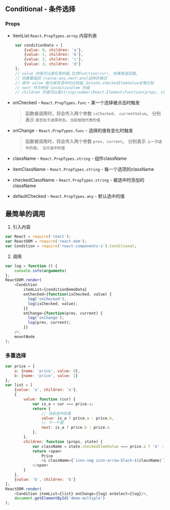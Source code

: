 ## Conditional - 条件选择
### Props
+ itemList `React.PropTypes.array` 内容列表
  ```JavaScript
   var conditionData = [
       {value: 0, children: 'a'},
       {value: 1, children: 'b'},
       {value: 2, children: 'c'},
       {value: 3, children: 'd'}
   ];
   // value 的值可以是任意的值,包含Function(cur), 如果是返回值,
   // 则需要返回 {value:any,next:any}这样的格式
   // 其中 value 做为是否选中的比较值,与state.checkedItemValue全等比较
   // next 作为传给`ConditionItem`的值
   // children 的值可以是string\number\React.Element\Function(props, state)
  ```
+ onChecked - `React.PropTypes.func` - 某一个选择被点击时触发
  > 函数被调用时，将会传入两个参数 `isChecked`、 `currentValue`。
  > 分别表示 `是否处于选择状态`、`当前按钮代表的值`
  
+ onChange - `React.PropTypes.func`  - 选择的值有变化时触发
  > 函数被调用时，将会传入两个参数 `prev`、`current`。
  > 分别表示 `上一次选中的值`、 `当次选中的值`
  
+ className - `React.PropTypes.string` - 组件className
+ itemClassName - `React.PropTypes.string` - 每一个选项的className
+ checkedClassName - `React.PropTypes.string` - 被选中时添加的className
+ defaultChecked - `React.PropTypes.any` - 默认选中的值

## 最简单的调用

1. 引入内容
```Javascript
var React = require('react');
var ReactDOM = require('react-dom');
var Condition = require('react-components-s').Conditional;
```

2. 调用
```JavaScript
var log = function () {
    console.info(arguments)
};
ReactDOM.render(
    <Condition
        itemList={conditionDemoData}
        onChecked={function(isChecked, value) {
          log('onChecked');
          log(isChecked, value);
        }}
        onChange={function(prev, current) {
          log('onChange');
          log(prev, current);
        }}
    />,
    mountNode
);
```

### 多重选择
```JavaScript
var price = {
    a: {name: 'price', value: 0},
    b: {name: 'price', value: 1}
};
var list = [
    {value: 'a', children: 'a'},
    {
        value: function (cur) {
            var is_a = cur === price.a;
            return {
                // 当前选中的值
                value: is_a ? price.a : price.b,
                // 下一个值
                next: is_a ? price.b : price.a
            };
        },
        children: function (props, state) {
            var className = state.checkedItemValue === price.a ? 'd' : 't';
            return <span>
                Price
                <i className={`icon-img icon-arrow-black-${className}`}/>
            </span>
        }
    },
    {value: 'b', children: 'b'}
];
ReactDOM.render(
    <Condition itemList={list} onChange={log} onSelect={log}/>,
    document.getElementById('demo-multiple')
);